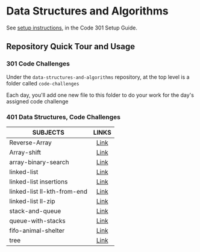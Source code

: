 # Data Structures and Algorithms

See [setup instructions](https://codefellows.github.io/setup-guide/code-301/3-code-challenges), in the Code 301 Setup Guide.

## Repository Quick Tour and Usage

### 301 Code Challenges

Under the `data-structures-and-algorithms` repository, at the top level is a folder called `code-challenges`

Each day, you'll add one new file to this folder to do your work for the day's assigned code challenge

### 401 Data Structures, Code Challenges

| SUBJECTS                    |                                                         LINKS                                                         |
| --------------------------- | :-------------------------------------------------------------------------------------------------------------------: |
| Reverse-Array               |    [Link](https://github.com/anassawalha95/data-structures-and-algorithms/tree/main/Data-Structures/array-reverse)    |
| Array-shift                 |     [Link](https://github.com/anassawalha95/data-structures-and-algorithms/tree/main/Data-Structures/array-shift)     |
| array-binary-search         | [Link](https://github.com/anassawalha95/data-structures-and-algorithms/tree/main/Data-Structures/array-binary-search) |
| linked-list                 |     [Link](https://github.com/anassawalha95/data-structures-and-algorithms/tree/main/Data-Structures/linked-list)     |
| linked-list insertions      |    [Link](https://github.com/anassawalha95/data-structures-and-algorithms/tree/main/Data-Structures/ll-insertions)    |
| linked-list ll-kth-from-end |   [Link](https://github.com/anassawalha95/data-structures-and-algorithms/tree/main/Data-Structures/ll-kth-from-end)   |
| linked-list ll-zip          |          [Link](https://github.com/anassawalha95/data-structures-and-algorithms/tree/main/challenges/ll-zip)          |
| stack-and-queue             |   [Link](https://github.com/anassawalha95/data-structures-and-algorithms/tree/main/challenges/stack-and-queue)        |
| queue-with-stacks            |   [Link](https://github.com/anassawalha95/data-structures-and-algorithms/tree/main/challenges/queue-with-stacks)     |
| fifo-animal-shelter           |   [Link](https://github.com/anassawalha95/data-structures-and-algorithms/tree/main/challenges/fifo-animal-shelter)     |
| tree        |   [Link](https://github.com/anassawalha95/data-structures-and-algorithms/tree/main/challenges/tree)     |
